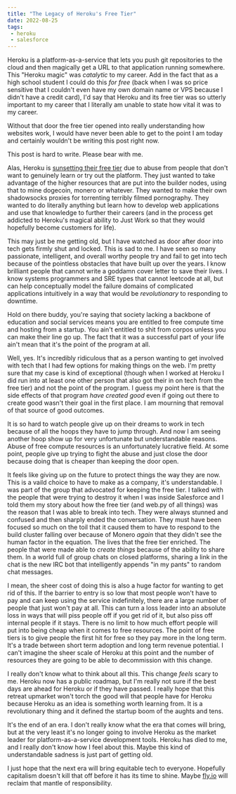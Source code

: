 ```yaml
---
title: "The Legacy of Heroku's Free Tier"
date: 2022-08-25
tags:
 - heroku
 - salesforce
---
```


<xeblog-hero ai="Stable Diffusion" file="forlorn-tabaxi-mage" prompt="a sad tabaxi mage looks hopelessly at the sky, ukiyo-e, anime style, digital art, trending on artstation, 8k uhd, unreal engine, sunset, red sun, fire in the distance"></xeblog-hero>

Heroku is a platform-as-a-service that lets you push git repositories to the
cloud and then magically get a URL to that application running somewhere. This
"Heroku magic" was _catalytic_ to my career. Add in the fact that as a high
school student I could do this _for free_ (back when I was so price sensitive
that I couldn't even have my own domain name or VPS because I didn't have a
credit card), I'd say that Heroku and its free tier was so utterly important to
my career that I literally am unable to state how vital it was to my career.

Without that door the free tier opened into really understanding how websites
work, I would have never been able to get to the point I am today and certainly
wouldn't be writing this post right now.

<xeblog-conv name="Cadey" mood="coffee">This post is hard to write. Please bear
with me.</xeblog-conv>

Alas, Heroku is [sunsetting their free
tier](https://blog.heroku.com/next-chapter) due to abuse from people that don't
want to genuinely learn or try out the platform. They just wanted to take
advantage of the higher resources that are put into the builder nodes, using
that to mine dogecoin, monero or whatever. They wanted to make their own
shadowsocks proxies for torrenting terribly filmed pornography. They wanted to
do literally anything but learn how to develop web applications and use that
knowledge to further their careers (and in the process get addicted to Heroku's
magical ability to Just Work so that they would hopefully become customers for
life).

This may just be me getting old, but I have watched as door after door into tech
gets firmly shut and locked. This is sad to me. I have seen so many passionate,
intelligent, and overall worthy people try and fail to get into tech because of
the pointless obstacles that have built up over the years. I know brilliant
people that cannot write a goddamn cover letter to save their lives. I know
systems programmers and SRE types that cannot leetcode at all, but can help
conceptually model the failure domains of complicated applications intuitively
in a way that would be _revolutionary_ to responding to downtime.

<xeblog-conv name="Numa" mood="delet">Hold on there buddy, you're saying that
society lacking a backbone of education and social services means you are
entitled to free compute time and hosting from a startup. You ain't entitled to
shit from corpos unless you can make their line go up. The fact that it was a
successful part of your life ain't mean that it's the point of the program at
all.</xeblog-conv>

<xeblog-conv name="Cadey" mood="coffee">Well, yes. It's incredibly ridiculous
that as a person wanting to get involved with tech that I had few options for
making things on the web. I'm pretty sure that my case is kind of exceptional
(though when I worked at Heroku I did run into at least one other person that
also got their in on tech from the free tier) and not the point of the program.
I guess my point here is that the side effects of that program _have created
good_ even if going out there to create good wasn't their goal in the first
place. I am mourning that removal of that source of good outcomes.</xeblog-conv>

It is so hard to watch people give up on their dreams to work in tech because of
all the hoops they have to jump through. And now I am seeing another hoop show
up for very unfortunate but understandable reasons. Abuse of free compute
resources is an unfortunately lucrative field. At some point, people give up
trying to fight the abuse and just close the door because doing that is cheaper
than keeping the door open.

It feels like giving up on the future to protect things the way they are now.
This is a vaild choice to have to make as a company, it's understandable. I was
part of the group that advocated for keeping the free tier. I talked with the
people that were trying to destroy it when I was inside Salesforce and I told
them my story about how the free tier (and web.py of all things) was the reason
that I was able to break into tech. They were always stunned and confused and
then sharply ended the conversation. They must have been focused so much on the
toil that it caused them to have to respond to the build cluster falling over
because of Monero _again_ that they didn't see the human factor in the equation.
The lives that the free tier enriched. The people that were made able to _create
things_ because of the ability to share them. In a world full of group chats on
closed platforms, sharing a link in the chat is the new IRC bot that
intelligently appends "in my pants" to random chat messages.

<xeblog-hero ai="Stable Diffusion" file="red-door-closed" prompt="a bright red closed door, black background, hanzi inscription"></xeblog-hero>

<xeblog-conv name="Cadey" mood="coffee">I mean, the sheer cost of doing this is
also a huge factor for wanting to get rid of this. If the barrier to entry is so
low that most people won't have to pay and can keep using the service
indefinitely, there are a large number of people that just won't pay at all.
This can turn a loss leader into an absolute loss in ways that will piss people
off if you get rid of it, but also piss off internal people if it stays. There
is no limit to how much effort people will put into being cheap when it comes to
free resources. The point of free tiers is to give people the first hit for
free so they pay more in the long term. It's a trade between short term adoption
and long term revenue potential. I can't imagine the sheer scale of Heroku at
this point and the number of resources they are going to be able to decommission
with this change.</xeblog-conv>

I really don't know what to think about all this. This change _feels_ scary to
me. Heroku now has a public roadmap, but I'm really not sure if the best days
are ahead for Heroku or if they have passed. I really hope that this retreat
upmarket won't torch the good will that people have for Heroku because Heroku as
an idea is something worth learning from. It is a revolutionary thing and it
defined the startup boom of the aughts and tens.

It's the end of an era. I don't really know what the era that comes will bring,
but at the very least it's no longer going to involve Heroku as the market
leader for platform-as-a-service development tools. Heroku has died to me, and I
really don't know how I feel about this. Maybe this kind of understandable
sadness is just part of getting old.

I just hope that the next era will bring equitable tech to everyone. Hopefully
capitalism doesn't kill that off before it has its time to shine. Maybe
[fly.io](https://fly.io) will reclaim that mantle of responsibility.

<xeblog-hero ai="Stable Diffusion" file="googly-flies" prompt="housefly, fly, horsefly, pest, insect, biblically accurate, surrealist, surrealism, cubism, surreal, digital art, ukiyo-e, trending on artstation, 8k uhd"></xeblog-hero>
